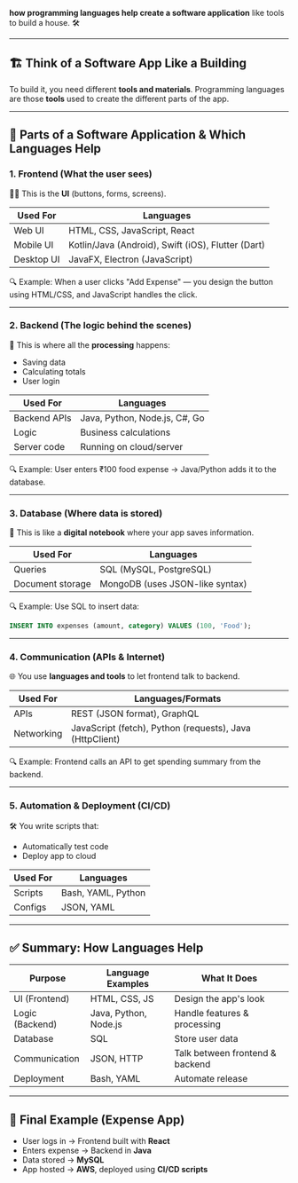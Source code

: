 **how programming languages help create a software application** 
like tools to build a house. 🛠️

---

## 🏗️ Think of a Software App Like a Building

To build it, you need different **tools and materials**.
Programming languages are those **tools** used to create the different parts of the app.

---

## 🧩 Parts of a Software Application & Which Languages Help

### 1. **Frontend (What the user sees)**

🧑‍💻 This is the **UI** (buttons, forms, screens).

| Used For   | Languages                                          |
| ---------- | -------------------------------------------------- |
| Web UI     | HTML, CSS, JavaScript, React                       |
| Mobile UI  | Kotlin/Java (Android), Swift (iOS), Flutter (Dart) |
| Desktop UI | JavaFX, Electron (JavaScript)                      |

🔍 Example:
When a user clicks "Add Expense" — you design the button using HTML/CSS, and JavaScript handles the click.

---

### 2. **Backend (The logic behind the scenes)**

🧠 This is where all the **processing** happens:

* Saving data
* Calculating totals
* User login

| Used For     | Languages                     |
| ------------ | ----------------------------- |
| Backend APIs | Java, Python, Node.js, C#, Go |
| Logic        | Business calculations         |
| Server code  | Running on cloud/server       |

🔍 Example:
User enters ₹100 food expense → Java/Python adds it to the database.

---

### 3. **Database (Where data is stored)**

💾 This is like a **digital notebook** where your app saves information.

| Used For         | Languages                       |
| ---------------- | ------------------------------- |
| Queries          | SQL (MySQL, PostgreSQL)         |
| Document storage | MongoDB (uses JSON-like syntax) |

🔍 Example:
Use SQL to insert data:

```sql
INSERT INTO expenses (amount, category) VALUES (100, 'Food');
```

---

### 4. **Communication (APIs & Internet)**

🌐 You use **languages and tools** to let frontend talk to backend.

| Used For   | Languages/Formats                                        |
| ---------- | -------------------------------------------------------- |
| APIs       | REST (JSON format), GraphQL                              |
| Networking | JavaScript (fetch), Python (requests), Java (HttpClient) |

🔍 Example:
Frontend calls an API to get spending summary from the backend.

---

### 5. **Automation & Deployment (CI/CD)**

🛠️ You write scripts that:

* Automatically test code
* Deploy app to cloud

| Used For | Languages          |
| -------- | ------------------ |
| Scripts  | Bash, YAML, Python |
| Configs  | JSON, YAML         |

---

## ✅ Summary: How Languages Help

| Purpose         | Language Examples     | What It Does                    |
| --------------- | --------------------- | ------------------------------- |
| UI (Frontend)   | HTML, CSS, JS         | Design the app's look           |
| Logic (Backend) | Java, Python, Node.js | Handle features & processing    |
| Database        | SQL                   | Store user data                 |
| Communication   | JSON, HTTP            | Talk between frontend & backend |
| Deployment      | Bash, YAML            | Automate release                |

---

## 🎯 Final Example (Expense App)

* User logs in → Frontend built with **React**
* Enters expense → Backend in **Java**
* Data stored → **MySQL**
* App hosted → **AWS**, deployed using **CI/CD scripts**

